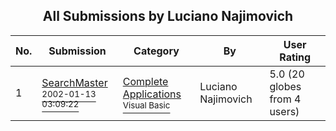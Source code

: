 ﻿<div align="center">

## All Submissions by Luciano Najimovich

</div>

No.  | Submission | Category | By   | User Rating
---- | ---------- | -------- | ---- | -----------
1 | [SearchMaster<br /><sup>2002-01-13 03:09:22</sup>](https://github.com/Planet-Source-Code/luciano-najimovich-searchmaster__1-30782) | [Complete Applications<br /><sup>Visual Basic</sup>](../ByCategory/complete-applications__1-27.md) | Luciano Najimovich | 5.0 (20 globes from 4 users)
